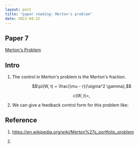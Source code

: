 ```yaml
---
layout: post
title: "paper reading: Merton's problem"
date: 2021-04-22
---
```


## Paper 7
[Merton's Problem](https://teach.business.uq.edu.au/courses/FINM6900/files/module-2/readings/MertonJET.pdf)

## Intro 

1. The control in Merton's problem is the Merton's fraction. 

$$\pi(W, t) = \frac{\mu - r}{\sigma^2 \gamma},$$

$$c(W, t) = ,$$

2. We can give a feedback control form for this problem like:

## Reference 

1. https://en.wikipedia.org/wiki/Merton%27s_portfolio_problem

2. 